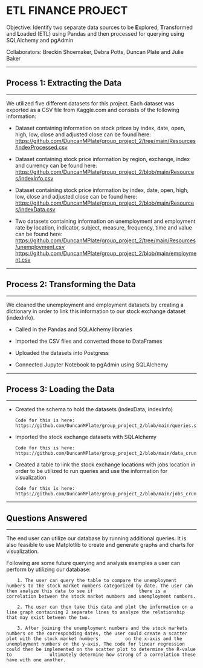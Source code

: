 # **ETL FINANCE PROJECT**


Objective: Identify two separate data sources to be **E**xplored, **T**ransformed and **L**oaded (ETL) using Pandas and 
then processed for querying using SQLAlchemy and pgAdmin



Collaborators:  Breckin Shoemaker, Debra Potts, Duncan Plate and Julie Baker

__________________________________________________________________________________________________________________________

## Process 1: Extracting the Data
_____________________________
We utilized five different datasets for this project.  Each dataset was exported as a CSV file from Kaggle.com and consists of the following information:

-	Dataset containing information on stock prices by index, date, open, high, low, close and adjusted close can be found here: https://github.com/DuncanMPlate/group_project_2/tree/main/Resources/indexProcessed.csv

-	Dataset containing stock price information by region, exchange, index and currency can be found here: https://github.com/DuncanMPlate/group_project_2/blob/main/Resources/indexInfo.csv

-	Dataset containing stock price information by index, date, open, high, low, close and adjusted close can be found here: https://github.com/DuncanMPlate/group_project_2/blob/main/Resources/indexData.csv

-	Two datasets containing information on unemployment and employment rate by location, indicator, subject, measure, frequency, time and value can be found here: https://github.com/DuncanMPlate/group_project_2/tree/main/Resources/unemployment.csv
https://github.com/DuncanMPlate/group_project_2/blob/main/employment.csv

______________________________

## Process 2: Transforming the Data
_____________________________

We cleaned the unemployment and employment datasets by creating a dictionary in order to link this information to our  stock exchange dataset (indexInfo). 

-	Called in the Pandas and SQLAlchemy libraries

-	Imported the CSV files and converted those to DataFrames

-	Uploaded the datasets into Postgress

-	Connected Jupyter Notebook to pgAdmin using SQLAlchemy

_____________________________

## Process 3: Loading the Data
_____________________________

-	Created the schema to hold the datasets (indexData, indexInfo)

        Code for this is here: https://github.com/DuncanMPlate/group_project_2/blob/main/queries.sql


-	Imported the stock exchange datasets with SQLAlchemy

        Code for this is here: https://github.com/DuncanMPlate/group_project_2/blob/main/data_crunch.ipynb


-	Created a table to link the stock exchange locations with jobs location in order to be utilized to run queries and use the information for visualization
  
        Code for this is here: https://github.com/DuncanMPlate/group_project_2/blob/main/jobs_crunch.ipynb



_____________________________

## Questions Answered
_____________________________

The end user can utilize our database by running additional queries.  It is also feasible to use Matplotlib to create and generate graphs and charts for visualization.


Following are some future querying and analysis examples a user can perform by utilizing our database:

        1. The user can query the table to compare the unemployment numbers to the stock market numbers categorized by date. The user can then analyze this data to see if                 there is a correlation between the stock market numbers and unemployment numbers.
        
        2. The user can then take this data and plot the information on a line graph containing 2 separate lines to analyze the relationship that may exist between the two.
        
        3. After joining the unemployment numbers and the stock markets numbers on the corresponding dates, the user could create a scatter plot with the stock market numbers          on the x-axis and the unemployment numbers on the y-axis. The code for linear regression could then be implemented on the scatter plot to determine the R-value to              ultimately determine how strong of a correlation these have with one another.

